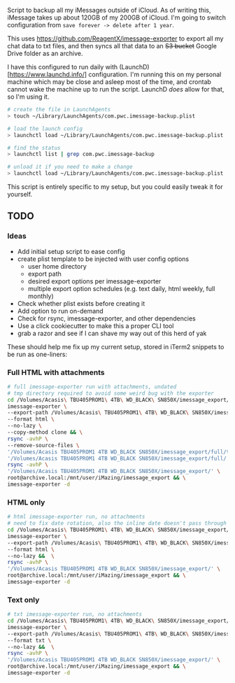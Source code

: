 Script to backup all my iMessages outside of iCloud. As of writing this, iMessage takes up about 120GB of my 200GB of iCloud. I'm going to switch configuration from `save forever -> delete after 1 year`.

This uses https://github.com/ReagentX/imessage-exporter to export all my chat data to txt files, and then syncs all that data to an ~~S3 bucket~~ Google Drive folder as an archive.

I have this configured to run daily with (LaunchD)[https://www.launchd.info/] configuration. I'm running this on my personal machine which may be close and asleep most of the time, and crontab cannot wake the machine up to run the script. LaunchD _does_ allow for that, so I'm using it.

```zsh
# create the file in LaunchAgents
> touch ~/Library/LaunchAgents/com.pwc.imessage-backup.plist

# load the launch config
> launchctl load ~/Library/LaunchAgents/com.pwc.imessage-backup.plist

# find the status
> launchctl list | grep com.pwc.imessage-backup

# unload it if you need to make a change
> launchctl load ~/Library/LaunchAgents/com.pwc.imessage-backup.plist
```

This script is entirely specific to my setup, but you could easily tweak it for yourself.

## TODO

### Ideas

- Add initial setup script to ease config
- create plist template to be injected with user config options
  - user home directory
  - export path
  - desired export options per imessage-exporter
  - multiple export option schedules (e.g. text daily, html weekly, full monthly)
- Check whether plist exists before creating it
- Add option to run on-demand
- Check for rsync, imessage-exporter, and other dependencies
- Use a click cookiecutter to make this a proper CLI tool
- grab a razor and see if I can shave my way out of this herd of yak

These should help me fix up my current setup, stored in iTerm2 snippets to be run as one-liners:

### Full HTML with attachments

```zsh
# full imessage-exporter run with attachments, undated
# tmp directory required to avoid some weird bug with the exporter
cd /Volumes/Acasis\ TBU405PROM1\ 4TB\ WD_BLACK\ SN850X/imessage_export/full/ && \
imessage-exporter \
--export-path /Volumes/Acasis\ TBU405PROM1\ 4TB\ WD_BLACK\ SN850X/imessage_export/full/tmp \
--format html \
--no-lazy \
--copy-method clone && \
rsync -avhP \
--remove-source-files \
'/Volumes/Acasis TBU405PROM1 4TB WD_BLACK SN850X/imessage_export/full/tmp/' \
'/Volumes/Acasis TBU405PROM1 4TB WD_BLACK SN850X/imessage_export/full/' && \
rsync -avhP \
'/Volumes/Acasis TBU405PROM1 4TB WD_BLACK SN850X/imessage_export/' \
root@archive.local:/mnt/user/iMazing/imessage_export && \
imessage-exporter -d
```

### HTML only

```zsh
# html imessage-exporter run, no attachments
# need to fix date rotation, also the inline date doesn't pass through to later commands
cd /Volumes/Acasis\ TBU405PROM1\ 4TB\ WD_BLACK\ SN850X/imessage_export/html/ && \
imessage-exporter \
--export-path /Volumes/Acasis\ TBU405PROM1\ 4TB\ WD_BLACK\ SN850X/imessage_export/html/$(date '+%Y%m%d_%H%M%S')/ \
--format html \
--no-lazy &&  \
rsync -avhP \
'/Volumes/Acasis TBU405PROM1 4TB WD_BLACK SN850X/imessage_export/' \
root@archive.local:/mnt/user/iMazing/imessage_export && \
imessage-exporter -d
```

### Text only

```zsh
# txt imessage-exporter run, no attachments
cd /Volumes/Acasis\ TBU405PROM1\ 4TB\ WD_BLACK\ SN850X/imessage_export/txt/ && \
imessage-exporter \
--export-path /Volumes/Acasis\ TBU405PROM1\ 4TB\ WD_BLACK\ SN850X/imessage_export/txt/$(date '+%Y%m%d_%H%M%S')/ \
--format txt \
--no-lazy &&  \
rsync -avhP \
'/Volumes/Acasis TBU405PROM1 4TB WD_BLACK SN850X/imessage_export/' \
root@archive.local:/mnt/user/iMazing/imessage_export && \
imessage-exporter -d
```
